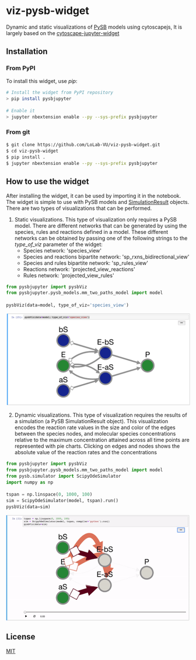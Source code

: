 # viz-pysb-widget
Dynamic and static visualizations of [PySB](http://pysb.org/) models using cytoscapejs, It is largely based on the 
[cytoscape-jupyter-widget](https://github.com/idekerlab/cytoscape-jupyter-widget)

## Installation

### From PyPI

To install this widget, use _pip_:

```bash
# Install the widget from PyPI repository
> pip install pysbjupyter

# Enable it
> jupyter nbextension enable --py --sys-prefix pysbjupyter
```
### From git
```bash
$ git clone https://github.com/LoLab-VU/viz-pysb-widget.git
$ cd viz-pysb-widget
$ pip install .
$ jupyter nbextension enable --py --sys-prefix pysbjupyter
```

## How to use the widget
After installing the widget, it can be used by importing it in the notebook. The widget is simple to use with PySB 
models and [SimulationResult](https://pysb.readthedocs.io/en/stable/modules/simulator.html#pysb.simulator.SimulationResult) 
objects. There are two types of visualizations that can be performed. 

1) Static visualizations. This type of visualization only requires a PySB model. There are different networks
that can be generated by using the species, rules and reactions defined in a model. These different networks
can be obtained by passing one of the following strings to the *type_of_viz* parameter of the widget:
    * Species network: 'species_view'
    * Species and reactions bipartite network: 'sp_rxns_bidirectional_view'
    * Species and rules bipartite network: 'sp_rules_view'
    * Reactions network: 'projected_view_reactions'
    * Rules network: 'projected_view_rules'
  

```python
from pysbjupyter import pysbViz
from pysbjupyter.pysb_models.mm_two_paths_model import model

pysbViz(data=model, type_of_viz='species_view')
```

![species_view](double_enzymatic_species.png)

2) Dynamic visualizations. This type of visualization requires the results of a simulation 
(a PySB SimulationResult object). This visualization encodes the reaction rate values in the size and color 
of the edges between the species nodes, and molecular species concentrations relative to the maximum
concentration attained across all time points are  represented with pie charts. Clicking on edges and 
nodes shows the absolute value of the reaction rates and the concentrations

```python
from pysbjupyter import pysbViz
from pysbjupyter.pysb_models.mm_two_paths_model import model
from pysb.simulator import ScipyOdeSimulator
import numpy as np

tspan = np.linspace(0, 1000, 100)
sim = ScipyOdeSimulator(model, tspan).run()
pysbViz(data=sim)
```

![enzymatic_reaction](pysbViz.gif)

## License

[MIT](https://opensource.org/licenses/MIT)

